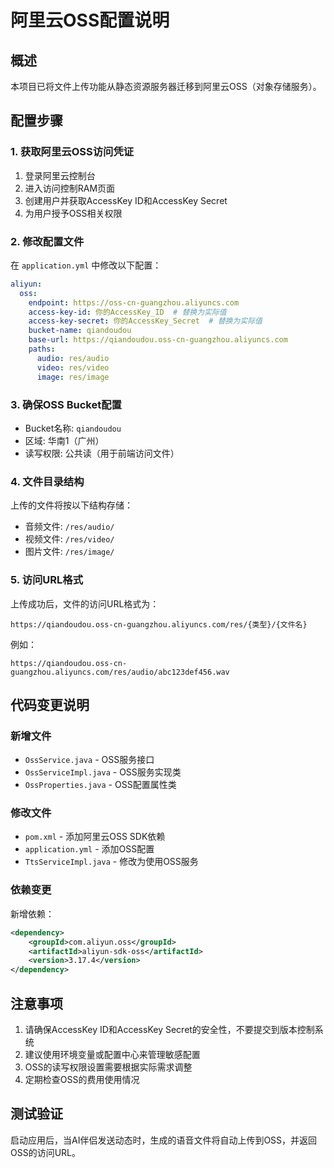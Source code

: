 # 阿里云OSS配置说明

## 概述
本项目已将文件上传功能从静态资源服务器迁移到阿里云OSS（对象存储服务）。

## 配置步骤

### 1. 获取阿里云OSS访问凭证
1. 登录阿里云控制台
2. 进入访问控制RAM页面
3. 创建用户并获取AccessKey ID和AccessKey Secret
4. 为用户授予OSS相关权限

### 2. 修改配置文件
在 `application.yml` 中修改以下配置：

```yaml
aliyun:
  oss:
    endpoint: https://oss-cn-guangzhou.aliyuncs.com
    access-key-id: 你的AccessKey_ID  # 替换为实际值
    access-key-secret: 你的AccessKey_Secret  # 替换为实际值
    bucket-name: qiandoudou
    base-url: https://qiandoudou.oss-cn-guangzhou.aliyuncs.com
    paths:
      audio: res/audio
      video: res/video
      image: res/image
```

### 3. 确保OSS Bucket配置
- Bucket名称: `qiandoudou`
- 区域: 华南1（广州）
- 读写权限: 公共读（用于前端访问文件）

### 4. 文件目录结构
上传的文件将按以下结构存储：
- 音频文件: `/res/audio/`
- 视频文件: `/res/video/`
- 图片文件: `/res/image/`

### 5. 访问URL格式
上传成功后，文件的访问URL格式为：
```
https://qiandoudou.oss-cn-guangzhou.aliyuncs.com/res/{类型}/{文件名}
```

例如：
```
https://qiandoudou.oss-cn-guangzhou.aliyuncs.com/res/audio/abc123def456.wav
```

## 代码变更说明

### 新增文件
- `OssService.java` - OSS服务接口
- `OssServiceImpl.java` - OSS服务实现类
- `OssProperties.java` - OSS配置属性类

### 修改文件
- `pom.xml` - 添加阿里云OSS SDK依赖
- `application.yml` - 添加OSS配置
- `TtsServiceImpl.java` - 修改为使用OSS服务

### 依赖变更
新增依赖：
```xml
<dependency>
    <groupId>com.aliyun.oss</groupId>
    <artifactId>aliyun-sdk-oss</artifactId>
    <version>3.17.4</version>
</dependency>
```

## 注意事项
1. 请确保AccessKey ID和AccessKey Secret的安全性，不要提交到版本控制系统
2. 建议使用环境变量或配置中心来管理敏感配置
3. OSS的读写权限设置需要根据实际需求调整
4. 定期检查OSS的费用使用情况

## 测试验证
启动应用后，当AI伴侣发送动态时，生成的语音文件将自动上传到OSS，并返回OSS的访问URL。
